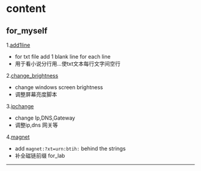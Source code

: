 content
====
for_myself
----
  1.[add1line](https://github.com/LKHell/Cpp/blob/master/for_myself/add1line.cpp)
  * for txt file add 1 blank line for each line
  * 用于看小说分行用...使txt文本每行文字间空行

2.[change_brightness](https://github.com/LKHell/Cpp/blob/master/for_myself/change_brightness.bat) 
* change windows screen brightness 
* 调整屏幕亮度脚本
  
3.[ipchange](https://github.com/LKHell/Cpp/blob/master/for_myself/ipchage.bat)
* change Ip,DNS,Gateway 
* 调整ip,dns 网关等
  
4.[magnet](https://github.com/LKHell/Cpp/blob/master/for_myself/magnet.cpp)
* add `magnet:?xt=urn:btih:` behind the strings
* 补全磁链前缀
for_lab
----